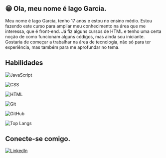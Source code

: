 ## 😁 Ola, meu nome é Iago Garcia.


Meu nome é Iago Garcia, tenho 17 anos e estou no ensino médio. Estou fazendo este curso para ampliar meu conhecimento na área que me interessa, que é front-end. Já fiz alguns cursos de HTML e tenho uma certa noção de como funcionam alguns códigos, mas ainda sou iniciante. Gostaria de começar a trabalhar na área de tecnologia, não só para ter experiência, mas também para me aprofundar no tema.

## Habilidades 

![JavaScript](https://img.shields.io/badge/JavaScript-F7DF1E?style=for-the-badge&logo=javascript&logoColor=black)

![CSS](https://img.shields.io/badge/CSS3-1572B6?style=for-the-badge&logo=css3&logoColor=white)

![HTML](https://img.shields.io/badge/HTML5-E34F26?style=for-the-badge&logo=html5&logoColor=white)

![Git](https://img.shields.io/badge/GIT-E44C30?style=for-the-badge&logo=git&logoColor=white)

![GitHub](https://img.shields.io/badge/GitHub-100000?style=for-the-badge&logo=github&logoColor=white)

![Top Langs](https://github-readme-stats-git-masterrstaa-rickstaa.vercel.app/api/top-langs/?username=Iagooff&bg_color=000&border_color=30A3DC&title_color=E94D5F&text_color=FFF)



## Conecte-se comigo.

[![LinkedIn](https://img.shields.io/badge/LinkedIn-0077B5?style=for-the-badge&logo=linkedin&logoColor=white)](https://www.linkedin.com/in/Iago-Garcia-ba81352b4/)